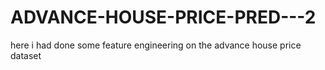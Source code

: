 # ADVANCE-HOUSE-PRICE-PRED---2
here i had done some  feature engineering on the advance house price dataset
